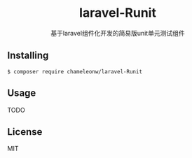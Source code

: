 <h1 align="center"> laravel-Runit </h1>

<p align="center"> 基于laravel组件化开发的简易版unit单元测试组件 </p>


## Installing

```shell
$ composer require chameleonw/laravel-Runit
```

## Usage

TODO

## License

MIT